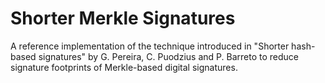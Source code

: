 # Shorter Merkle Signatures
A reference implementation of the technique introduced in "Shorter hash-based signatures" by G. Pereira, C. Puodzius and P. Barreto to reduce signature footprints of Merkle-based digital signatures.
